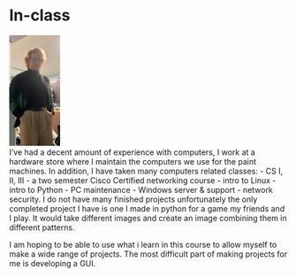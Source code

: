 # In-class
<img src="Self_Image.jpg" height="200px">
<br>
I’ve had a decent amount of experience with computers, I work at a hardware store where I maintain the computers we use for the paint machines. In addition, I have taken many computers related classes: 
- CS I, II, III
- a two semester Cisco Certified networking course 
- intro to Linux 
- intro to Python 
- PC maintenance 
- Windows server & support
- network security. 
I do not have many finished projects unfortunately the only completed project I have is one I made in python for a game my friends and I play. It would take different images and create an image combining them in different patterns.  

I am hoping to be able to use what i learn in this course to allow myself to make a wide range of projects. The most difficult part of making projects for me is developing a GUI.